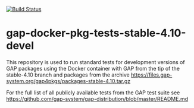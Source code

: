 [![Build Status](https://travis-ci.org/gap-infra/gap-docker-pkg-tests-stable-4.10-devel.svg?branch=master)](https://travis-ci.org/gap-infra/gap-docker-pkg-tests-stable-4.10-devel)

# gap-docker-pkg-tests-stable-4.10-devel

This repository is used to run standard tests for development
versions of GAP packages using the Docker container with GAP
from the tip of the stable-4.10 branch and packages from the archive
https://files.gap-system.org/gap4pkgs/packages-stable-4.10.tar.gz

For the full list of all publicly available tests from the GAP test suite
see https://github.com/gap-system/gap-distribution/blob/master/README.md

